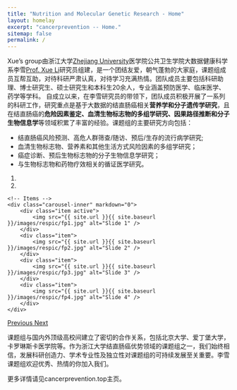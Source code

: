 ```yaml
---
title: "Nutrition and Molecular Genetic Research - Home"
layout: homelay
excerpt: "cancerprevention -- Home."
sitemap: false
permalink: /
---
```


Xue’s group由浙江大学[Zhejiang University](https://www.zju.edu.cn/english/)医学院公共卫生学院大数据健康科学系李雪[Prof. Xue Li](https://www.cancerprevention.top/)研究员组建，是一个团结友爱，朝气蓬勃的大家庭，课题组成员互帮互助，对待科研严肃认真，对待学习充满热情。团队成员主要包括科研助理、博士研究生、硕士研究生和本科生20余人，专业涵盖预防医学、临床医学、药学等学科。
自成立以来，在李雪研究员的带领下，团队成员积极开展了一系列的科研工作，研究重点是基于大数据的结直肠癌相关**营养学和分子遗传学研究**，且在结直肠癌的**危险因素鉴定、血清生物标志物的多组学研究、因果路径推断和分子生物信息学**等领域积累了丰富的经验。课题组的主要研究方向包括： 

* 结直肠癌风险预测、高危人群筛查/随访、预后/生存的流行病学研究; 
* 血清生物标志物、营养素和其他生活方式风险因素的多组学研究；
* 癌症诊断、预后生物标志物的分子生物信息学研究；
* 与生物标志物和药物疗效相关的循证医学研究。

<div markdown="0" id="carousel" class="carousel slide" data-ride="carousel" data-interval="4000" data-pause="hover" >
    <!-- Menu -->
    <ol class="carousel-indicators">
        <li data-target="#carousel" data-slide-to="0" class="active"></li>
        <li data-target="#carousel" data-slide-to="1"></li>
        <!-- <li data-target="#carousel" data-slide-to="2"></li>
        <li data-target="#carousel" data-slide-to="3"></li>
        <li data-target="#carousel" data-slide-to="4"></li>
        <li data-target="#carousel" data-slide-to="5"></li>
        <li data-target="#carousel" data-slide-to="6"></li> -->
    </ol>

    <!-- Items -->
    <div class="carousel-inner" markdown="0">
        <div class="item active">
            <img src="{{ site.url }}{{ site.baseurl }}/images/respic/fp1.jpg" alt="Slide 1" />
        </div>
        <div class="item">
            <img src="{{ site.url }}{{ site.baseurl }}/images/respic/fp2.jpg" alt="Slide 2" />
        </div>
        <div class="item">
            <img src="{{ site.url }}{{ site.baseurl }}/images/respic/fp3.jpg" alt="Slide 3" />
        </div>
        <div class="item">
            <img src="{{ site.url }}{{ site.baseurl }}/images/respic/fp4.jpg" alt="Slide 4" />
        </div>
    </div>
  <a class="left carousel-control" href="#carousel" role="button" data-slide="prev">
    <span class="glyphicon glyphicon-chevron-left" aria-hidden="true"></span>
    <span class="sr-only">Previous</span>
  </a>
  <a class="right carousel-control" href="#carousel" role="button" data-slide="next">
    <span class="glyphicon glyphicon-chevron-right" aria-hidden="true"></span>
    <span class="sr-only">Next</span>
  </a>
</div>


课题组与国内外顶级高校间建立了密切的合作关系，包括北京大学、爱丁堡大学，卡罗琳斯卡医学院等。作为浙江大学结直肠癌优势领域的课题组之一，我们始终相信，发展科研创造力、学术专业性及独立性对课题组的可持续发展至关重要。李雪课题组欢迎优秀、热情的你加入我们。


更多详情请见cancerprevention.top主页。


